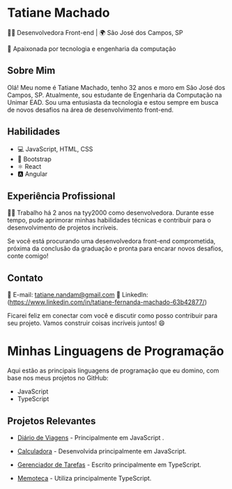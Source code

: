 # Tatiane Machado

👩‍💻 Desenvolvedora Front-end | 🌍 São José dos Campos, SP

🌟 Apaixonada por tecnologia e engenharia da computação

## Sobre Mim

Olá! Meu nome é Tatiane Machado, tenho 32 anos e moro em São José dos Campos, SP. Atualmente, sou estudante de Engenharia da Computação na Unimar EAD. Sou uma entusiasta da tecnologia e estou sempre em busca de novos desafios na área de desenvolvimento front-end.

## Habilidades

- 💻 JavaScript, HTML, CSS
- 🤖 Bootstrap
- ⚛️ React
- 🅰️ Angular

## Experiência Profissional

👩‍💼 Trabalho há 2 anos na tyy2000 como desenvolvedora. Durante esse tempo, pude aprimorar minhas habilidades técnicas e contribuir para o desenvolvimento de projetos incríveis.

Se você está procurando uma desenvolvedora front-end comprometida, próxima da conclusão da graduação e pronta para encarar novos desafios, conte comigo!

## Contato

📧 E-mail: tatiane.nandam@gmail.com
🔗 LinkedIn: (https://www.linkedin.com/in/tatiane-fernanda-machado-63b42877/)

Ficarei feliz em conectar com você e discutir como posso contribuir para seu projeto. Vamos construir coisas incríveis juntos! 😄
# Minhas Linguagens de Programação

Aqui estão as principais linguagens de programação que eu domino, com base nos meus projetos no GitHub:

- JavaScript
- TypeScript

## Projetos Relevantes

- [Diário de Viagens](https://github.com/TatianeMachado/Grupo4-SoulCode-DiarioViagens.git) - Principalmente em JavaScript .

- [Calculadora](https://github.com/TatianeMachado/Calculadora.git) - Desenvolvida principalmente em JavaScript.

- [Gerenciador de Tarefas](https://github.com/TatianeMachado/Gerenciador-de-tarefas.git) - Escrito principalmente em TypeScript.

- [Memoteca](https://github.com/TatianeMachado/Memoteca.git) - Utiliza principalmente TypeScript.










